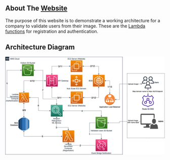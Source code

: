 ## About The [Website](https://facerecognitionapp.imraaniqbal.com)

The purpose of this website is to demonstrate a working architecture for a company to validate users from their image. These are the [Lambda functions](https://github.com/imraan1901/face-recognition-lambdas) for registration and authentication.

## Architecture Diagram

![Architecture Diagram](https://raw.githubusercontent.com/imraan1901/face-recognition-website/main/FaceRecognitionApp.png)